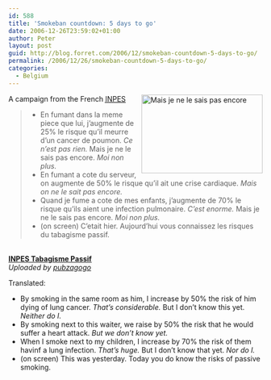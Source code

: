 ```yaml
---
id: 588
title: 'Smokeban countdown: 5 days to go'
date: 2006-12-26T23:59:02+01:00
author: Peter
layout: post
guid: http://blog.forret.com/2006/12/smokeban-countdown-5-days-to-go/
permalink: /2006/12/26/smokeban-countdown-5-days-to-go/
categories:
  - Belgium
---
```

[<img  src="http://farm1.static.flickr.com/123/332182145_66aade2606_m.jpg" style="float: right" width="240" height="156" alt="Mais je ne le sais pas encore" />](http://www.flickr.com/photos/pforret/332182145/ "Photo Sharing")A campaign from the French [<acronym title="Institut national de prévention et d’éducation pour la santé">INPES</acronym>](http://www.inpes.sante.fr/)

>   * En fumant dans la meme piece que lui, j&#8217;augmente de 25% le risque qu&#8217;il meurre d&#8217;un cancer de poumon. _Ce n&#8217;est pas rien._ Mais je ne le sais pas encore. _Moi non plus._
>   * En fumant a cote du serveur, on augmente de 50% le risque qu&#8217;il ait une crise cardiaque. _Mais on ne le sait pas encore._
>   * Quand je fume a cote de mes enfants, j&#8217;augmente de 70% le risque qu&#8217;ils aient une infection pulmonaire. _C&#8217;est enorme._ Mais je ne le sais pas encore. _Moi non plus._
>   * (on screen) C&#8217;etait hier. Aujourd&#8217;hui vous connaissez les risques du tabagisme passif.

<!--more-->

<div>
  <br /><b><a href="http://www.dailymotion.com/video/xnmx7_inpes-tabagisme-passif">INPES Tabagisme Passif</a></b><br /><i>Uploaded by <a href="http://www.dailymotion.com/pubzagogo">pubzagogo</a></i>
</div>

Translated:

  * By smoking in the same room as him, I increase by 50% the risk of him dying of lung cancer. _That&#8217;s considerable._ But I don&#8217;t know this yet. _Neither do I._
  * By smoking next to this waiter, we raise by 50% the risk that he would suffer a heart attack. _But we don&#8217;t know yet._
  * When I smoke next to my children, I increase by 70% the risk of them havinf a lung infection. _That&#8217;s huge._ But I don&#8217;t know that yet. _Nor do I._
  * (on screen) This was yesterday. Today you do know the risks of passive smoking.
